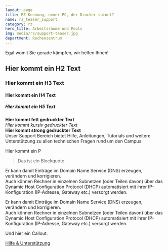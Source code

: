 ```yaml
---
layout: page
title: RZ-Kennung, neuer PC, der Drucker spinnt? 
name: rz_teaser_support
category: rz
hero_title: Arbeitsräume und Pools
img: media/rz/support-teaser.jpg
department: Rechenzentrum
---
```

Egal womit Sie gerade kämpfen, wir helfen Ihnen!
<h2>Hier kommt ein H2 Text</h2>
<h3>Hier kommt ein H3 Text</h3>
<h4>Hier kommt ein H4 Text</h4>
<h5>Hier kommt ein H5 Text</h5>
<b>Hier kommt fett gedruckter Text</b><br />
<i>Hier kommt kursiv gedruckter Text </i><br />
<strong>Hier kommt strong gedruckter Text </strong><br />
Unser Support Bereich bietet Hilfe, Anleitungen, Tutorials und weitere Unterstützung zu allen technischen Fragen rund um den Campus.
<p>Hier kommt ein P</p>

<blockquote>
<p>Das ist ein Blockquote</p>
</blockquote>
<p>Er kann damit Einträge im Domain Name Service (DNS) erzeugen, verändern und korrigieren.<br>Auch können Rechner in einzelnen Subnetzen (oder Teilen davon) über das Dynamic Host Configuration Protocol (DHCP) automatisiert mit ihrer IP-Konfiguration (IP-Adresse, Gateway etc.) versorgt werden.</p>
<p>Er kann damit Einträge im Domain Name Service (DNS) erzeugen, verändern und korrigieren.<br>Auch können Rechner in einzelnen Subnetzen (oder Teilen davon) über das Dynamic Host Configuration Protocol (DHCP) automatisiert mit ihrer IP-Konfiguration (IP-Adresse, Gateway etc.) versorgt werden.</p>
<p class="callout">Und hier ein Callout.</p>
<p><a href="rz-support-v2.html" class="btn btn-theme-colored">Hilfe & Unterstützung</a></p>
